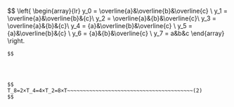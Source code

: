 $$
\left\{
\begin{array}{lr}
y_0 = \overline{a}\&\overline{b}\&\overline{c} \\
y_1 = \overline{a}\&\overline{b}\&{c}\\
y_2 = \overline{a}\&{b}\&\overline{c}\\
y_3 = \overline{a}\&{b}\&{c}\\
y_4 = {a}\&\overline{b}\&\overline{c} \\
y_5 = {a}\&\overline{b}\&{c} \\
y_6 = {a}\&{b}\&\overline{c} \\
y_7 = a\&b\&c
\end{array}
\right.
~~~~~~~~~~~~~~~~~~~~~~~~~~~~~~~~~~~~~~~~~~~~~~~~~~~~~~~~~~~~~~~(1)
$$




$$
T_8=2×T_4=4×T_2=8×T~~~~~~~~~~~~~~~~~~~~~~~~~~~~~~~~~~~~~~~~(2)
$$


